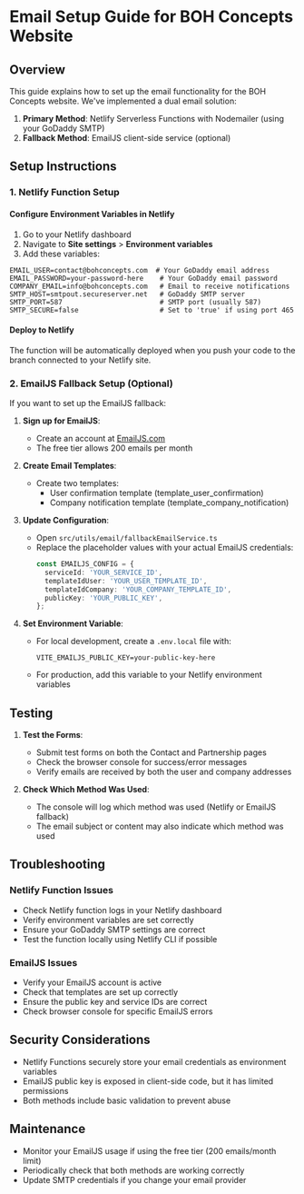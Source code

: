 # Email Setup Guide for BOH Concepts Website

## Overview

This guide explains how to set up the email functionality for the BOH Concepts website. We've implemented a dual email solution:

1. **Primary Method**: Netlify Serverless Functions with Nodemailer (using your GoDaddy SMTP)
2. **Fallback Method**: EmailJS client-side service (optional)

## Setup Instructions

### 1. Netlify Function Setup

#### Configure Environment Variables in Netlify

1. Go to your Netlify dashboard
2. Navigate to **Site settings** > **Environment variables**
3. Add these variables:

```
EMAIL_USER=contact@bohconcepts.com  # Your GoDaddy email address
EMAIL_PASSWORD=your-password-here    # Your GoDaddy email password
COMPANY_EMAIL=info@bohconcepts.com   # Email to receive notifications
SMTP_HOST=smtpout.secureserver.net   # GoDaddy SMTP server
SMTP_PORT=587                        # SMTP port (usually 587)
SMTP_SECURE=false                    # Set to 'true' if using port 465
```

#### Deploy to Netlify

The function will be automatically deployed when you push your code to the branch connected to your Netlify site.

### 2. EmailJS Fallback Setup (Optional)

If you want to set up the EmailJS fallback:

1. **Sign up for EmailJS**:
   - Create an account at [EmailJS.com](https://www.emailjs.com/)
   - The free tier allows 200 emails per month

2. **Create Email Templates**:
   - Create two templates:
     - User confirmation template (template_user_confirmation)
     - Company notification template (template_company_notification)

3. **Update Configuration**:
   - Open `src/utils/email/fallbackEmailService.ts`
   - Replace the placeholder values with your actual EmailJS credentials:
     ```typescript
     const EMAILJS_CONFIG = {
       serviceId: 'YOUR_SERVICE_ID',
       templateIdUser: 'YOUR_USER_TEMPLATE_ID',
       templateIdCompany: 'YOUR_COMPANY_TEMPLATE_ID',
       publicKey: 'YOUR_PUBLIC_KEY',
     };
     ```

4. **Set Environment Variable**:
   - For local development, create a `.env.local` file with:
     ```
     VITE_EMAILJS_PUBLIC_KEY=your-public-key-here
     ```
   - For production, add this variable to your Netlify environment variables

## Testing

1. **Test the Forms**:
   - Submit test forms on both the Contact and Partnership pages
   - Check the browser console for success/error messages
   - Verify emails are received by both the user and company addresses

2. **Check Which Method Was Used**:
   - The console will log which method was used (Netlify or EmailJS fallback)
   - The email subject or content may also indicate which method was used

## Troubleshooting

### Netlify Function Issues

- Check Netlify function logs in your Netlify dashboard
- Verify environment variables are set correctly
- Ensure your GoDaddy SMTP settings are correct
- Test the function locally using Netlify CLI if possible

### EmailJS Issues

- Verify your EmailJS account is active
- Check that templates are set up correctly
- Ensure the public key and service IDs are correct
- Check browser console for specific EmailJS errors

## Security Considerations

- Netlify Functions securely store your email credentials as environment variables
- EmailJS public key is exposed in client-side code, but it has limited permissions
- Both methods include basic validation to prevent abuse

## Maintenance

- Monitor your EmailJS usage if using the free tier (200 emails/month limit)
- Periodically check that both methods are working correctly
- Update SMTP credentials if you change your email provider
